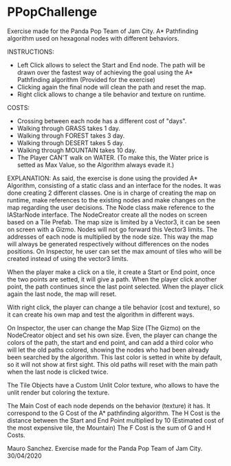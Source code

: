 # PPopChallenge
Exercise made for the Panda Pop Team of Jam City. A* Pathfinding algorithm used on hexagonal nodes with different behaviors.

INSTRUCTIONS:
- Left Click allows to select the Start and End node. The path will be drawn over the fastest way of achieving the goal using the A* Pathfinding algorithm (Provided for the exercise)
- Clicking again the final node will clean the path and reset the map.
- Right click allows to change a tile behavior and texture on runtime.

COSTS:
- Crossing between each node has a different cost of "days".
- Walking through GRASS takes 1 day.
- Walking through FOREST takes 3 day.
- Walking through DESERT takes 5 day.
- Walking through MOUNTAIN takes 10 day.
- The Player CAN'T walk on WATER.
(To make this, the Water price is setted as Max Value, so the Algorithm always evade it.)

EXPLANATION:
As said, the exercise is done using the provided A* Algorithm, consisting of a static class and an interface for the nodes.
It was done creating 2 different classes. One is in charge of creating the map on runtime, make references to the existing nodes and make changes on the map regarding the user decisions.
The Node class make reference to the IAStarNode interface.
The NodeCreator create all the nodes on screen based on a Tile Prefab.
The map size is limited by a Vector3, it can be seen on screen with a Gizmo. Nodes will not go forward this Vector3 limits.
The addresses of each node is multiplied by the node size. This way the map will always be generated respectively without differences on the nodes positions.
On Inspector, he user can set the max amount of tiles who will be created instead of using the vector3 limits.

When the player make a click on a tile, it create a Start or End point, once the two points are setted, it will give a path.
When the player click another point, the path continues since the last point selected.
When the player click again the last node, the map will reset.

With right click, the player can change a tile behavior (cost and texture), so it can create his own map and test the algorithm in different ways.

On Inspector, the user can change the Map Size (The Gizmo) on the NodeCreator object and set his own size.
Even, the player can change the colors of the path, the start and end point, and can add a third color who will let the old paths colored, showing the nodes who had been already been searched by the algorithm.
This last color is setted in white by default, so it will not show at first sight.
This old paths will reset with the main path when the last node is clicked twice.

The Tile Objects have a Custom Unlit Color texture, who allows to have the unlit render but coloring the texture.

The Main Cost of each node depends on the behavior (texture) it has.
It correspond to the G Cost of the A* pathfinding algorithm.
The H Cost is the distance between the Start and End Point multiplied by 10 (Estimated cost of the most expensive tile, the Mountain)
The F Cost is the sum of G and H Costs.


Mauro Sanchez.
Exercise made for the Panda Pop Team of Jam City.
30/04/2020

